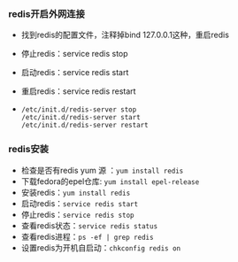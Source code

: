 ### redis开启外网连接

- 找到redis的配置文件，注释掉bind 127.0.0.1这种，重启redis

- 停止redis：service redis stop

- 启动redis：service redis start

- 重启redis：service redis restart

- ```linux
  /etc/init.d/redis-server stop
  /etc/init.d/redis-server start
  /etc/init.d/redis-server restart
  ```

### redis安装

- 检查是否有redis yum 源 ：`yum install redis`
- 下载fedora的epel仓库: `yum install epel-release`
- 安装redis：`yum install redis`
- 启动redis：`service redis start`
- 停止redis：`service redis stop`
- 查看redis状态：`service redis status`
- 查看redis进程：`ps -ef | grep redis`
- 设置redis为开机自启动：`chkconfig redis on`

